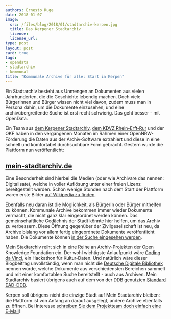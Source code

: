```yaml
---
authors: Ernesto Ruge
date: 2018-01-07
image: 
  src: /files/blog/2018/01/stadtarchiv-kerpen.jpg
  title: Das Kerpener Stadtarchiv
  license: 
  license_url: 
type: post
layout: post
card: true
tags:
- opendata
- stadtarchiv
- kommunal
title: "Kommunale Archive für alle: Start in Kerpen"
---
```


Ein Stadtarchiv besteht aus Unmengen an Dokumenten aus vielen Jahrhunderten, die die Geschichte lebendig machen. Doch viele Bürgerinnen und Bürger wissen nicht viel davon, zudem muss man in Persona dahin, um die Dokumente einzusehen, und eine archivübergreifende Suche ist erst recht schwierig. Das geht besser - mit OpenData.

Ein Team aus [dem Kerpener Stadtarchiv](https://www.stadt-kerpen.de/stadtarchiv), [dem KDVZ Rhein-Erft-Rur](https://www.kdvz-frechen.de/) und der OKF haben in den vergangenen Monaten im Rahmen einer OpenNRW-Förderung die Daten aus der Archiv-Software extrahiert und diese in eine schnell und komfortabel durchsuchbare Form gebracht. Gestern wurde die Plattform nun veröffentlicht:

## [mein-stadtarchiv.de](https://mein-stadtarchiv.de/)

Eine Besonderheit sind hierbei die Medien (oder wie Archivare das nennen: Digitalisate), welche in voller Auflösung unter einer freien Lizenz bereitgestellt werden. Schon wenige Stunden nach dem Start der Plattform waren erste Bilder [auf Wikipedia zu finden](https://de.wikipedia.org/wiki/Erftlandring).

Ebenfalls neu daran ist die Möglichkeit, als Bürgerin oder Bürger mithelfen zu können. Kommunale Archive bekommen immer wieder Dokumente vermacht, die nicht ganz klar eingeordnet werden können. Das gemeinschaftliche Gedächnis der Stadt könnte hier helfen, um das Archiv zu verbessern. Diese Öffnung gegenüber der Zivilgesellschaft ist neu, da Archive bislang vor allem fertig eingeordnete Dokumente veröffentlicht haben. Die Dokumente können [in der Suche eingesehen werden](https://mein-stadtarchiv.de/recherche?help=1).

Mein Stadtarchiv reiht sich in eine Reihe an Archiv-Projekten der Open Knowledge Foundation ein. Der wohl wichtigste Anlaufpunkt wäre [Coding da Vinci](https://codingdavinci.de/), ein Hackathon für Kultur-Daten. Und natürlich wäre dieser Blogbeitrag unvollständig, wenn man nicht die [Deutsche Digitale Bibliothek](https://www.deutsche-digitale-bibliothek.de/) nennen würde, welche Dokumente aus verschiedensten Bereichen sammelt und mit einer komfortablen Suche bereitstellt - auch aus Archiven. Mein Stadtarchiv basiert übrigens auch auf dem von der DDB genutzten [Standard EAD-DDB](https://www.landesarchiv-bw.de/web/55577).

Kerpen soll übrigens nicht die einzige Stadt auf Mein Stadtarchiv bleiben: die Plattform ist von Anfang an darauf ausgelegt, andere Archive ebenfalls zu öffnen. Bei Interesse [schreiben Sie dem Projektteam doch einfach eine E-Mail](mailto:kontakt@mein-stadtarchiv.de)!